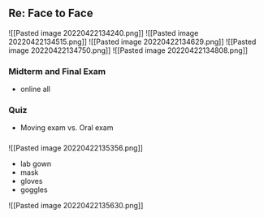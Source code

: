 ## Re: Face to Face
![[Pasted image 20220422134240.png]]
![[Pasted image 20220422134515.png]]
![[Pasted image 20220422134629.png]]
![[Pasted image 20220422134750.png]]
![[Pasted image 20220422134808.png]]

### Midterm and Final Exam
- online all

### Quiz
- Moving exam vs. Oral exam

###
![[Pasted image 20220422135356.png]]

- lab gown
- mask
- gloves
- goggles

![[Pasted image 20220422135630.png]]
